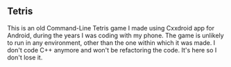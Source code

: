 ## Tetris ##
This is an old Command-Line Tetris game I made using Cxxdroid app for Android, during the years I was coding with my phone. The game is unlikely  to run in any environment, other than the one within which it was made. I don't code C++ anymore and won't be refactoring the code. It's here so I don't lose it.
